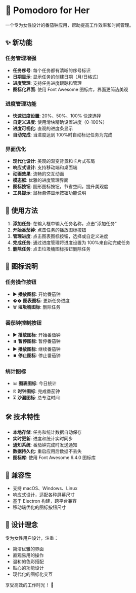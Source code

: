 # 🍅 Pomodoro for Her

一个专为女性设计的番茄钟应用，帮助提高工作效率和时间管理。

## ✨ 新功能

### 任务管理增强

- **任务序号**: 每个任务都有清晰的序号标识
- **日期显示**: 显示任务的创建日期（月/日格式）
- **进度管理**: 支持任务进度跟踪和管理
- **图标化界面**: 使用 Font Awesome 图标库，界面更简洁美观

### 进度管理功能

- **快速进度设置**: 20%、50%、100% 快速选择
- **自定义进度**: 使用滑块精确设置进度（0-100%）
- **进度可视化**: 直观的进度条显示
- **自动完成**: 当进度达到 100%时自动标记任务为完成

### 界面优化

- **现代化设计**: 美观的渐变背景和卡片式布局
- **响应式设计**: 支持移动端和桌面端
- **动画效果**: 流畅的交互动画
- **模态框**: 优雅的进度管理界面
- **图标按钮**: 圆形图标按钮，节省空间，提升美观度
- **工具提示**: 鼠标悬停显示按钮功能说明

## 🚀 使用方法

1. **添加任务**: 在输入框中输入任务名称，点击"添加任务"
2. **开始番茄钟**: 点击任务的播放图标按钮
3. **管理进度**: 点击图表图标按钮，选择或自定义进度
4. **完成任务**: 通过进度管理将进度设置为 100%来自动完成任务
5. **删除任务**: 点击垃圾桶图标按钮删除任务

## 🎨 图标说明

### 任务操作按钮

- ▶️ **播放图标**: 开始番茄钟
- �� **图表图标**: 更新任务进度
- 🗑️ **垃圾桶图标**: 删除任务

### 番茄钟控制按钮

- ▶️ **播放图标**: 开始番茄钟
- ⏸️ **暂停图标**: 暂停番茄钟
- ▶️ **播放图标**: 继续番茄钟
- ⏹️ **停止图标**: 停止番茄钟

### 统计图标

- 📊 **图表图标**: 今日统计
- ⏰ **时钟图标**: 完成番茄钟
- ⏳ **沙漏图标**: 总专注时间

## 🛠️ 技术特性

- **本地存储**: 任务和统计数据自动保存
- **实时更新**: 进度和统计实时同步
- **通知系统**: 番茄钟完成时发送通知
- **数据持久化**: 重启应用后数据不丢失
- **图标库**: 使用 Font Awesome 6.4.0 图标库

## 📱 兼容性

- 支持 macOS、Windows、Linux
- 响应式设计，适配各种屏幕尺寸
- 基于 Electron 构建，跨平台兼容
- 移动端优化的图标按钮尺寸

## 🎨 设计理念

专为女性用户设计，注重：

- 简洁优雅的界面
- 直观易用的操作
- 温和的色彩搭配
- 贴心的功能设计
- 现代化的图标化交互

享受高效的工作时光！ 🌟
